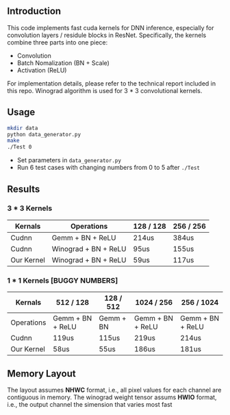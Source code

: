 ## Introduction

This code implements fast cuda kernels for DNN inference, especially for convolution layers / residule blocks in ResNet. Specifically, the kernels combine three parts into one piece:
- Convolution
- Batch Nomalization (BN + Scale)
- Activation (ReLU)

For implementation details, please refer to the technical report included in this repo. Winograd algorithm is used for 3 * 3 convolutional kernels.

## Usage
``` sh
mkdir data
python data_generator.py
make
./Test 0
```
- Set parameters in `data_generator.py`
- Run 6 test cases with changing numbers from 0 to 5 after `./Test`

## Results

### 3 * 3 Kernels
Kernals | Operations | 128 / 128 | 256 / 256
--- | --- | --- | ---
Cudnn | Gemm + BN + ReLU | 214us | 384us
Cudnn | Winograd + BN + ReLU  | 95us | 155us
Our Kernel | Winograd + BN + ReLU | 59us | 117us

### 1 * 1 Kernels [BUGGY NUMBERS]
Kernals | 512 / 128 | 128 / 512 | 1024 / 256 | 256 / 1024
--- | --- | --- | --- | ---
Operations | Gemm + BN + ReLU | Gemm + BN | Gemm + BN + ReLU | Gemm + BN + ReLU
Cudnn  | 119us | 115us | 219us | 214us
Our Kernel | 58us | 55us | 186us | 181us

## Memory Layout

The layout assumes **NHWC** format, i.e., all pixel values for each channel are contiguous in memory.
The winograd weight tensor assums **HWIO** format, i.e., the output channel the simension that varies most fast

